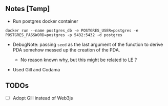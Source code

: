 

## Notes [Temp]

- Run postgres docker container
```
docker run --name postgres_db -e POSTGRES_USER=postgres -e POSTGRES_PASSWORD=postgres -p 5432:5432 -d postgres
```

- DebugNote: passing `seed` as the last argument of the function to derive PDA somehow messed up the creation of the PDA.
  - No reason known why, but this might be related to LE ?

- Used Gill and Codama

## TODOs

- [ ]  Adopt Gill instead of Web3js




